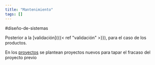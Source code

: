 ```yaml
---
title: "Mantenimiento"
tags: []
---
```

#diseño-de-sistemas 

Posterior a la [validación]({{< ref "validación" >}}), para el caso de los productos.

En los [proyectos](#) se plantean proyectos nuevos para tapar el fracaso del proyecto previo
